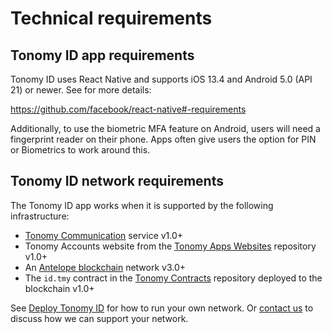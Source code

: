 # Technical requirements

## Tonomy ID app requirements

Tonomy ID uses React Native and supports iOS 13.4 and Android 5.0 (API 21) or newer. See for more details:

<https://github.com/facebook/react-native#-requirements>

Additionally, to use the biometric MFA feature on Android, users will need a fingerprint reader on their phone. Apps often give users the option for PIN or Biometrics to work around this.

## Tonomy ID network requirements

The Tonomy ID app works when it is supported by the following infrastructure:

- <a href="https://github.com/Tonomy-Foundation/Tonomy-Communication" target="_blank">Tonomy Communication</a> service v1.0+
- Tonomy Accounts website from the <a href="https://github.com/Tonomy-Foundation/Tonomy-App-Websites" target="_blank">Tonomy Apps Websites</a> repository v1.0+
- An <a href="https://antelope.io/" target="_blank">Antelope blockchain</a> network v3.0+
- The `id.tmy` contract in the <a href="https://github.com/Tonomy-Foundation/Tonomy-Contracts" target="_blank">Tonomy Contracts</a> repository deployed to the blockchain v1.0+

See [Deploy Tonomy ID](../../guides/deploy) for how to run your own network. Or <a href="https://tonomy.io/contact" target="_blank">contact us</a> to discuss how we can support your network.
